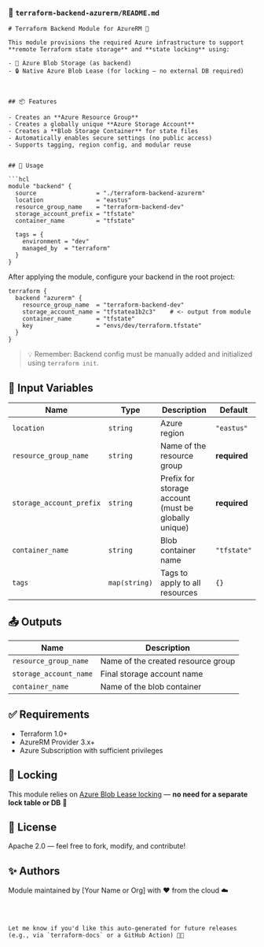 ### 📄 `terraform-backend-azurerm/README.md`

````
# Terraform Backend Module for AzureRM 💠

This module provisions the required Azure infrastructure to support **remote Terraform state storage** and **state locking** using:

- 🔐 Azure Blob Storage (as backend)
- 🔒 Native Azure Blob Lease (for locking – no external DB required)



## 📦 Features

- Creates an **Azure Resource Group**
- Creates a globally unique **Azure Storage Account**
- Creates a **Blob Storage Container** for state files
- Automatically enables secure settings (no public access)
- Supports tagging, region config, and modular reuse


## 🚀 Usage

```hcl
module "backend" {
  source                 = "./terraform-backend-azurerm"
  location               = "eastus"
  resource_group_name    = "terraform-backend-dev"
  storage_account_prefix = "tfstate"
  container_name         = "tfstate"

  tags = {
    environment = "dev"
    managed_by  = "terraform"
  }
}
````

After applying the module, configure your backend in the root project:

```hcl
terraform {
  backend "azurerm" {
    resource_group_name  = "terraform-backend-dev"
    storage_account_name = "tfstatea1b2c3"    # <- output from module
    container_name       = "tfstate"
    key                  = "envs/dev/terraform.tfstate"
  }
}
```

> 💡 Remember: Backend config must be manually added and initialized using `terraform init`.



## 🔧 Input Variables

| Name                     | Type          | Description                                          | Default      |
| ------------------------ | ------------- | ---------------------------------------------------- | ------------ |
| `location`               | `string`      | Azure region                                         | `"eastus"`   |
| `resource_group_name`    | `string`      | Name of the resource group                           | **required** |
| `storage_account_prefix` | `string`      | Prefix for storage account (must be globally unique) | **required** |
| `container_name`         | `string`      | Blob container name                                  | `"tfstate"`  |
| `tags`                   | `map(string)` | Tags to apply to all resources                       | `{}`         |



## 📤 Outputs

| Name                   | Description                        |
| ---------------------- | ---------------------------------- |
| `resource_group_name`  | Name of the created resource group |
| `storage_account_name` | Final storage account name         |
| `container_name`       | Name of the blob container         |



## ✅ Requirements

* Terraform 1.0+
* AzureRM Provider 3.x+
* Azure Subscription with sufficient privileges



## 🔐 Locking

This module relies on [Azure Blob Lease locking](https://learn.microsoft.com/en-us/azure/storage/blobs/lease-container) — **no need for a separate lock table or DB** 🎉



## 📘 License

Apache 2.0 — feel free to fork, modify, and contribute!



## ✨ Authors

Module maintained by \[Your Name or Org] with ❤️ from the cloud ☁️

```



Let me know if you'd like this auto-generated for future releases (e.g., via `terraform-docs` or a GitHub Action) 📘✅
```